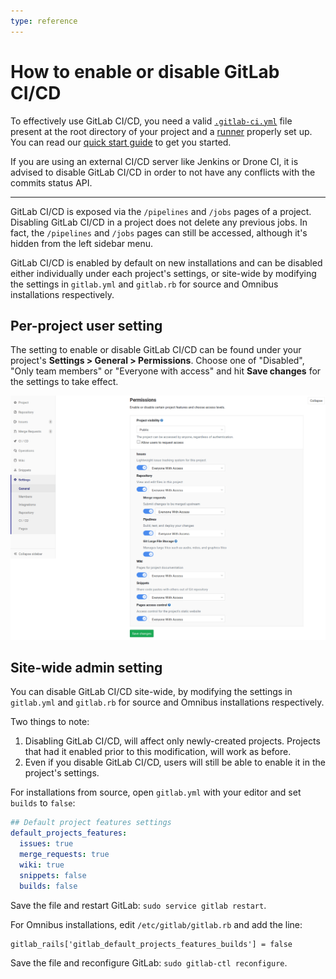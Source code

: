 ```yaml
---
type: reference
---
```


# How to enable or disable GitLab CI/CD

To effectively use GitLab CI/CD, you need a valid [`.gitlab-ci.yml`](yaml/README.md)
file present at the root directory of your project and a
[runner](runners/README.md) properly set up. You can read our
[quick start guide](quick_start/README.md) to get you started.

If you are using an external CI/CD server like Jenkins or Drone CI, it is advised
to disable GitLab CI/CD in order to not have any conflicts with the commits status
API.

---

GitLab CI/CD is exposed via the `/pipelines` and `/jobs` pages of a project.
Disabling GitLab CI/CD in a project does not delete any previous jobs.
In fact, the `/pipelines` and `/jobs` pages can still be accessed, although
it's hidden from the left sidebar menu.

GitLab CI/CD is enabled by default on new installations and can be disabled either
individually under each project's settings, or site-wide by modifying the
settings in `gitlab.yml` and `gitlab.rb` for source and Omnibus installations
respectively.

## Per-project user setting

The setting to enable or disable GitLab CI/CD can be found under your project's
**Settings > General > Permissions**. Choose one of "Disabled", "Only team members"
or "Everyone with access" and hit **Save changes** for the settings to take effect.

![Sharing & Permissions settings](../user/project/settings/img/sharing_and_permissions_settings.png)

## Site-wide admin setting

You can disable GitLab CI/CD site-wide, by modifying the settings in `gitlab.yml`
and `gitlab.rb` for source and Omnibus installations respectively.

Two things to note:

1. Disabling GitLab CI/CD, will affect only newly-created projects. Projects that
   had it enabled prior to this modification, will work as before.
1. Even if you disable GitLab CI/CD, users will still be able to enable it in the
   project's settings.

For installations from source, open `gitlab.yml` with your editor and set
`builds` to `false`:

```yaml
## Default project features settings
default_projects_features:
  issues: true
  merge_requests: true
  wiki: true
  snippets: false
  builds: false
```

Save the file and restart GitLab: `sudo service gitlab restart`.

For Omnibus installations, edit `/etc/gitlab/gitlab.rb` and add the line:

```
gitlab_rails['gitlab_default_projects_features_builds'] = false
```

Save the file and reconfigure GitLab: `sudo gitlab-ctl reconfigure`.
